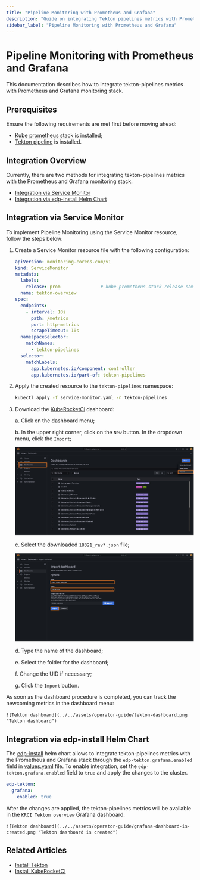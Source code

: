 ```yaml
---
title: "Pipeline Monitoring with Prometheus and Grafana"
description: "Guide on integrating Tekton pipelines metrics with Prometheus and Grafana in KubeRocketCI for comprehensive monitoring and visualization."
sidebar_label: "Pipeline Monitoring with Prometheus and Grafana"
---
```

<!-- markdownlint-disable MD025 -->

# Pipeline Monitoring with Prometheus and Grafana

<head>
  <link rel="canonical" href="https://docs.kuberocketci.io/docs/operator-guide/ci/tekton-monitoring" />
</head>

This documentation describes how to integrate tekton-pipelines metrics with Prometheus and Grafana monitoring stack.

## Prerequisites

Ensure the following requirements are met first before moving ahead:

* [Kube prometheus stack](https://prometheus-community.github.io/helm-charts) is installed;
* [Tekton pipeline](https://github.com/tektoncd/pipeline/releases) is installed.

## Integration Overview

Currently, there are two methods for integrating tekton-pipelines metrics with the Prometheus and Grafana monitoring stack.

* [Integration via Service Monitor](#integration-via-service-monitor)
* [Integration via edp-install Helm Chart](#integration-via-edp-install-helm-chart)

## Integration via Service Monitor

To implement Pipeline Monitoring using the Service Monitor resource, follow the steps below:

1. Create a Service Monitor resource file with the following configuration:

    ```yaml service-monitor.yaml
    apiVersion: monitoring.coreos.com/v1
    kind: ServiceMonitor
    metadata:
      labels:
        release: prom               # kube-prometheus-stack release name
      name: tekton-overview
    spec:
      endpoints:
        - interval: 10s
          path: /metrics
          port: http-metrics
          scrapeTimeout: 10s
      namespaceSelector:
        matchNames:
          - tekton-pipelines
      selector:
        matchLabels:
          app.kubernetes.io/component: controller
          app.kubernetes.io/part-of: tekton-pipelines
    ```

2. Apply the created resource to the `tekton-pipelines` namespace:

    ```bash
    kubectl apply -f service-monitor.yaml -n tekton-pipelines
    ```

3. Download the [KubeRocketCi](https://grafana.com/grafana/dashboards/18321) dashboard:

    a. Click on the dashboard menu;

    b. In the upper right corner, click on the `New` button. In the dropdown menu, click the `Import`;

    ![Import dashboard grafana](../../assets/operator-guide/grafana-tekton-dasboard-import.png "Import Grafana dashboard")

    c. Select the downloaded `18321_rev*.json` file;

    ![Import dashboard grafana options](../../assets/operator-guide/grafana-tekton-dasboard-import-options.png "Import Grafana dashboard: Options")

    d. Type the name of the dashboard;

    e. Select the folder for the dashboard;

    f. Change the UID if necessary;

    g. Click the `Import` button.

As soon as the dashboard procedure is completed, you can track the newcoming metrics in the dashboard menu:

    ![Tekton dashboard](../../assets/operator-guide/tekton-dashboard.png "Tekton dashboard")

## Integration via edp-install Helm Chart

The [edp-install](https://github.com/epam/edp-install/) helm chart allows to integrate tekton-pipelines metrics with the Prometheus and Grafana stack through the `edp-tekton.grafana.enabled` field in [values.yaml](https://github.com/epam/edp-install/blob/d149baeb9756bdf113996620630f9b04f896e08d/deploy-templates/values.yaml#L309) file.
To enable integration, set the `edp-tekton.grafana.enabled` field to `true` and apply the changes to the cluster.

  ```yaml values.yaml
  edp-tekton:
    grafana:
      enabled: true
  ```

After the changes are applied, the tekton-pipelines metrics will be available in the `KRCI Tekton overview` Grafana dashboard:

    ![Tekton dashboard](../../assets/operator-guide/grafana-dashboard-is-created.png "Tekton dashboard is created")

## Related Articles

* [Install Tekton](../install-tekton.md)
* [Install KubeRocketCI](../install-kuberocketci.md)
